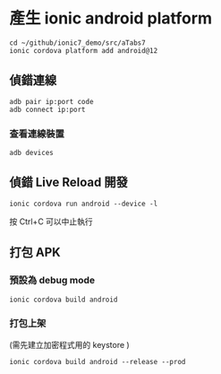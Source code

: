 # 產生 ionic android platform

```
cd ~/github/ionic7_demo/src/aTabs7
ionic cordova platform add android@12
```

## 偵錯連線
```
adb pair ip:port code
adb connect ip:port
```

### 查看連線裝置
```
adb devices
```


## 偵錯 Live Reload 開發
```
ionic cordova run android --device -l
```
按 Ctrl+C 可以中止執行


## 打包 APK

### 預設為 debug mode
```
ionic cordova build android
```

### 打包上架
(需先建立加密程式用的 keystore )
```
ionic cordova build android --release --prod
```

